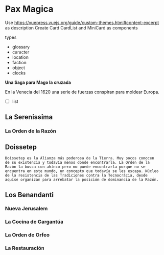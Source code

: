 # Pax Magica

Use https://vuepress.vuejs.org/guide/custom-themes.html#content-excerpt as description
Create Card CardList and MiniCard as components

types 
- glossary
- caracter
- location
- faction
- object
- clocks

**Una Saga para Mago la cruzada**

En la Venecia del 1620 una serie de fuerzas conspiran para moldear Europa.

- [ ] list

<TagList />

<TagCard slug="leonardo-da-vinci" />

<Card slug="leonardo-da-vinci" />

## La Serenissima
  ### La Orden de la Razón

## Doissetep

```
Doissetep es la Alianza más poderosa de la Tierra. Muy pocos conocen de su existencia y todavía menos donde encontrarla. La Orden de la Razón la busca con ahínco pero no puede encontrarla porque no se encuentra en este mundo, un concepto que todavía se les escapa. Núcleo de la resistencia de las Tradiciones contra la Tecnocrácia, desde aquíse organizan para arrebatar la posición de dominancia de la Razón.
```

## Los Benandanti
  ### Nueva Jerusalem
  ### La Cocina de Gargantúa
  ### La Orden de Orfeo
  ### La Restauración


